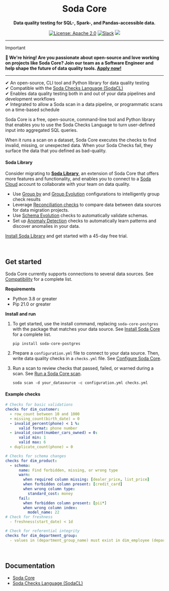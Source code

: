 
<h1 align="center">Soda Core</h1>
<p align="center"><b>Data quality testing for SQL-, Spark-, and Pandas-accessible data.</b></p>

<p align="center">
  <a href="https://github.com/sodadata/soda-core/blob/main/LICENSE"><img src="https://img.shields.io/badge/license-Apache%202-blue.svg" alt="License: Apache 2.0"></a>
  <a href="https://join.slack.com/t/soda-community/shared_invite/zt-m77gajo1-nXJF7JtbbRht2zwaiLb9pg"><img alt="Slack" src="https://img.shields.io/badge/chat-slack-green.svg"></a>
  <a href="#"><img src="https://static.pepy.tech/personalized-badge/soda-core?period=total&units=international_system&left_color=black&right_color=green&left_text=Downloads"></a>
</p>

<hr />

> [!IMPORTANT]  
> **🚀 We're hiring! Are you passionate about open-source and love working on projects like Soda Core? Join our team as a Software Engineer and help shape the future of data quality tools. [Apply now!](https://careers.soda.io/o/software-engineer-data-testing-python-data-engineering-mediorsenior)**

<hr />

&#10004;  An open-source, CLI tool and Python library for data quality testing<br />
&#10004;  Compatible with the <a href="https://docs.soda.io/soda-cl/soda-cl-overview.html" target="_blank">Soda Checks Language (SodaCL)</a>  <br />
&#10004;  Enables data quality testing both in and out of your data pipelines and development workflows<br />
&#10004;  Integrated to allow a Soda scan in a data pipeline, or programmatic scans on a time-based schedule <br />


Soda Core is a free, open-source, command-line tool and Python library that enables you to use the Soda Checks Language to turn user-defined input into aggregated SQL queries. 

When it runs a scan on a dataset, Soda Core executes the checks to find invalid, missing, or unexpected data. When your Soda Checks fail, they surface the data that you defined as bad-quality.

#### Soda Library 

Consider migrating to **[Soda Library](https://docs.soda.io/soda/quick-start-sip.html)**, an extension of Soda Core that offers more features and functionality, and enables you to connect to a [Soda Cloud](https://docs.soda.io/soda-cloud/overview.html) account to collaborate with your team on data quality.
* Use [Group by](https://docs.soda.io/soda-cl/group-by.html) and [Group Evolution](https://docs.soda.io/soda-cl/group-evolution.html) configurations to intelligently group check results
* Leverage [Reconciliation checks](https://docs.soda.io/soda-cl/recon.html) to compare data between data sources for data migration projects.
* Use [Schema Evolution](https://docs.soda.io/soda-cl/schema.html#define-schema-evolution-checks) checks to automatically validate schemas.
* Set up [Anomaly Detection](https://docs.soda.io/soda-cl/anomaly-detection.html) checks to automatically learn patterns and discover anomalies in your data.

[Install Soda Library](https://docs.soda.io/soda-library/install.html) and get started with a 45-day free trial.

<br />

## Get started

Soda Core currently supports connections to several data sources. See [Compatibility](/docs/installation.md#compatibility) for a complete list.

**Requirements**
* Python 3.8 or greater
* Pip 21.0 or greater


**Install and run**
1. To get started, use the install command, replacing `soda-core-postgres` with the package that matches your data source.  See [Install Soda Core](/docs/installation.md) for a complete list.<br />
    ```shell
    pip install soda-core-postgres
    ```

2. Prepare a `configuration.yml` file to connect to your data source. Then, write data quality checks in a `checks.yml` file. See [Configure Soda Core](/docs/configuration.md).

3. Run a scan to review checks that passed, failed, or warned during a scan. See [Run a Soda Core scan](/docs/scan-core.md).
    ```shell
    soda scan -d your_datasource -c configuration.yml checks.yml
    ```

#### Example checks
```yaml
# Checks for basic validations
checks for dim_customer:
  - row_count between 10 and 1000
  - missing_count(birth_date) = 0
  - invalid_percent(phone) < 1 %:
      valid format: phone number
  - invalid_count(number_cars_owned) = 0:
      valid min: 1
      valid max: 6
  - duplicate_count(phone) = 0

# Checks for schema changes
checks for dim_product:
  - schema:
      name: Find forbidden, missing, or wrong type
      warn:
        when required column missing: [dealer_price, list_price]
        when forbidden column present: [credit_card]
        when wrong column type:
          standard_cost: money
      fail:
        when forbidden column present: [pii*]
        when wrong column index:
          model_name: 22
# Check for freshness 
  - freshness(start_date) < 1d

# Check for referential integrity
checks for dim_department_group:
  - values in (department_group_name) must exist in dim_employee (department_name)
```
<br />

## Documentation

* [Soda Core](/docs/overview-main.md)
* [Soda Checks Language (SodaCL)](https://docs.soda.io/soda-cl/soda-cl-overview.html)

